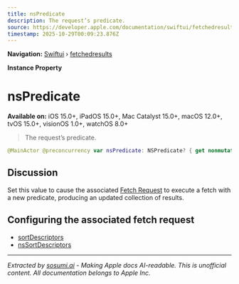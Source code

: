 ```yaml
---
title: nsPredicate
description: The request’s predicate.
source: https://developer.apple.com/documentation/swiftui/fetchedresults/nspredicate
timestamp: 2025-10-29T00:09:23.876Z
---
```


**Navigation:** [Swiftui](/documentation/swiftui) › [fetchedresults](/documentation/swiftui/fetchedresults)

**Instance Property**

# nsPredicate

**Available on:** iOS 15.0+, iPadOS 15.0+, Mac Catalyst 15.0+, macOS 12.0+, tvOS 15.0+, visionOS 1.0+, watchOS 8.0+

> The request’s predicate.

```swift
@MainActor @preconcurrency var nsPredicate: NSPredicate? { get nonmutating set }
```

## Discussion

Set this value to cause the associated [Fetch Request](/documentation/swiftui/fetchrequest) to execute a fetch with a new predicate, producing an updated collection of results.

## Configuring the associated fetch request

- [sortDescriptors](/documentation/swiftui/fetchedresults/sortdescriptors)
- [nsSortDescriptors](/documentation/swiftui/fetchedresults/nssortdescriptors)

---

*Extracted by [sosumi.ai](https://sosumi.ai) - Making Apple docs AI-readable.*
*This is unofficial content. All documentation belongs to Apple Inc.*
